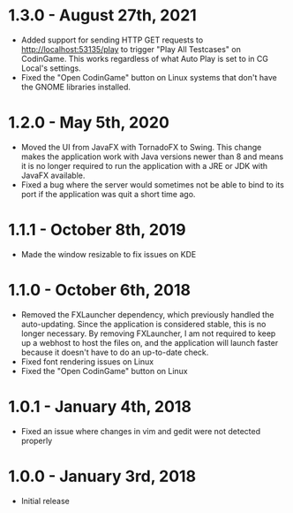 # 1.3.0 - August 27th, 2021
- Added support for sending HTTP GET requests to [http://localhost:53135/play](http://localhost:53135/play) to trigger "Play All Testcases" on CodinGame. This works regardless of what Auto Play is set to in CG Local's settings.
- Fixed the "Open CodinGame" button on Linux systems that don't have the GNOME libraries installed.

# 1.2.0 - May 5th, 2020
- Moved the UI from JavaFX with TornadoFX to Swing. This change makes the application work with Java versions newer than 8 and means it is no longer required to run the application with a JRE or JDK with JavaFX available.
- Fixed a bug where the server would sometimes not be able to bind to its port if the application was quit a short time ago.

# 1.1.1 - October 8th, 2019
- Made the window resizable to fix issues on KDE

# 1.1.0 - October 6th, 2018
- Removed the FXLauncher dependency, which previously handled the auto-updating. Since the application is considered stable, this is no longer necessary. By removing FXLauncher, I am not required to keep up a webhost to host the files on, and the application will launch faster because it doesn't have to do an up-to-date check.
- Fixed font rendering issues on Linux
- Fixed the "Open CodinGame" button on Linux

# 1.0.1 - January 4th, 2018
- Fixed an issue where changes in vim and gedit were not detected properly

# 1.0.0 - January 3rd, 2018
- Initial release
